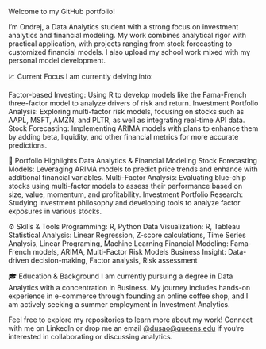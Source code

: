 Welcome to my GitHub portfolio! 

I’m Ondrej, a Data Analytics student with a strong focus on investment analytics and financial modeling. My work combines analytical rigor with practical application, with projects ranging from stock forecasting to customized financial models. I also upload my school work mixed with my personal model development.

📈 Current Focus
I am currently delving into:

Factor-based Investing: Using R to develop models like the Fama-French three-factor model to analyze drivers of risk and return.
Investment Portfolio Analysis: Exploring multi-factor risk models, focusing on stocks such as AAPL, MSFT, AMZN, and PLTR, as well as integrating real-time API data.
Stock Forecasting: Implementing ARIMA models with plans to enhance them by adding beta, liquidity, and other financial metrics for more accurate predictions.

💼 Portfolio Highlights
Data Analytics & Financial Modeling
Stock Forecasting Models: Leveraging ARIMA models to predict price trends and enhance with additional financial variables.
Multi-Factor Analysis: Evaluating blue-chip stocks using multi-factor models to assess their performance based on size, value, momentum, and profitability.
Investment Portfolio Research: Studying investment philosophy and developing tools to analyze factor exposures in various stocks.

⚙️ Skills & Tools
Programming: R, Python
Data Visualization: R, Tableau
Statistical Analysis: Linear Regression, Z-score calculations, Time Series Analysis, Linear Programing, Machine Learning
Financial Modeling: Fama-French models, ARIMA, Multi-Factor Risk Models
Business Insight: Data-driven decision-making, Factor analysis, Risk assessment

🎓 Education & Background
I am currently pursuing a degree in Data Analytics with a concentration in Business. My journey includes hands-on experience in e-commerce through founding an online coffee shop, and I am actively seeking a summer employment in Investment Analytics.

Feel free to explore my repositories to learn more about my work! Connect with me on LinkedIn or drop me an email @dusao@queens.edu if you’re interested in collaborating or discussing analytics.
